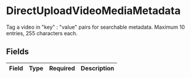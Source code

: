 # DirectUploadVideoMediaMetadata

Tag a video in "key" : "value" pairs for searchable metadata. Maximum 10 entries, 255 characters each.


## Fields

| Field       | Type        | Required    | Description |
| ----------- | ----------- | ----------- | ----------- |